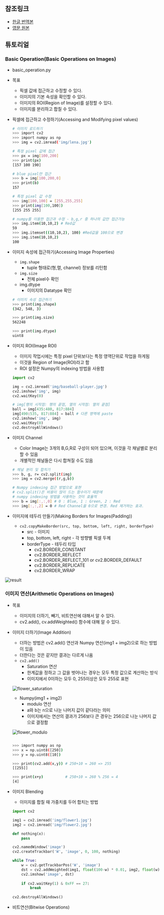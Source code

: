 ## 참조링크

- [한글 번역본](<https://opencv-python.readthedocs.io/en/latest/doc/06.operation/operation.html>)
- [영문 원본](<https://opencv-python-tutroals.readthedocs.io/en/latest/py_tutorials/py_core/py_basic_ops/py_basic_ops.html>)



## 튜토리얼

### Basic Operation(Basic Operations on Images)

- basic_operation.py

- 목표
  - 픽셀 값에 접근하고 수정할 수 있다.
  - 이미지의 기본 속성을 확인할 수 있다.
  - 이미지의 ROI(Region of Image)를 설정할 수 있다.
  - 이미지를 분리하고 합칠 수 있다.

- 픽셀에 접근하고 수정하기(Accessing and Modifying pixel values)

  ```bash
  # 이미지 로드하기
  >>> import cv2
  >>> import numpy as np
  >>> img = cv2.imread('img/lena.jpg')
  
  # 특정 pixel 값에 접근
  >>> px = img[100,200]
  >>> print(px)
  [157 100 190]
  
  # blue pixel만 접근
  >>> b = img[100,200,0]
  >>> print(b)
  157
  
  # 특정 pixel 값 수정
  >>> img[100,100] = [255,255,255]
  >>> print(img[100,100])
  [255 255 255]
  
  # numpy를 이용한 접근과 수정 - b,g,r 중 하나의 값만 접근가능
  >>> img.item(10,10,2) # Red값
  59
  >>> img.itemset((10,10,2), 100) #Red값을 100으로 변경
  >>> img.item(10,10,2)
  100
  ```

- 이미지 속성에 접근하기(Accessing Image Properties)

  - `img.shape`
    - tuple 형태로(형,렬, channel) 정보를 리턴함
  - `img.size`
    - 전체 pixel수 확인
  - img.dtype
    - 이미지의 Datatype 확인

  ```bash
  # 이미지 속성 접근하기
  >>> print(img.shape)
  (342, 548, 3)
  
  >>> print(img.size)
  562248
  
  >>> print(img.dtype)
  uint8
  ```

- 이미지 ROI(Image ROI)

  - 이미지 작업시에는 특정 pixel 단위보다는 특정 영역단위로 작업을 하게됨
  - 이것을 Region of Image(ROI)라고 함
  - ROI 설정은 Numpy의 indexing 방법을 사용함

  ```python
  import cv2
  
  img = cv2.imread('img/baseball-player.jpg')
  cv2.imshow('img', img)
  cv2.waitKey(0)
  
  # img[행의 시작점: 행의 끝점, 열의 시작점: 열의 끝점]
  ball = img[435:480, 817:884]
  img[490:535, 817:884] = ball # 다른 영역에 paste
  cv2.imshow('img', img)
  cv2.waitKey(0)
  cv2.destroyAllWindows()
  
  ```

- 이미지 Channel

  - Color Image는 3개의 B,G,R로 구성이 되어 있으며, 이것을 각 채널별로 분리할 수 있음
  - 개별적인 채널들은 다시 합쳐질 수도 있음

  ```bash
  # 채널 분리 및 합치기
  >>> b, g, r= cv2.split(img)
  >>> img = cv2.merge((r,g,b))
  
  # Numpy indexing 접근 방법으로 표현
  # cv2.split()은 비용이 많이 드는 함수이기 때문에
  # numpy indexing 방법을 사용하는 것이 효율적
  >>> b = img[:,:,0] # 0 : Blue, 1 : Green, 2 : Red
  >>> img[:,:,2] = 0 # Red Channel을 0으로 변경. Red 제거하는 효과.
  ```



- 이미지에 테두리 만들기(Making Borders for Images(Padding))
  - `cv2.copyMakeBorder(src, top, bottom, left, right, borderType)`
    - src - 이미지
    - top, bottom, left, right - 각 방향별 픽셀 두께
    - borderType - 테두리 타입
      - cv2.BORDER_CONSTANT
      - cv2.BORDER_REFLECT
      - cv2.BORDER_REFLECT_101 or cv2.BORDER_DEFAULT
      - cv2.BORDER_REPLICATE
      - cv2.BORDER_WRAP

![result](img/result.png)



### 이미지 연산(Arithmetic Operations on Images)

- 목표

  - 이미지의 더하기, 빼기, 비트연산에 대해서 알 수 있다.
  - cv2.add(), cv.addWeighted() 함수에 대해 알 수 있다.

- 이미지 더하기(Image Addition)

  - 더하는 방법은 cv2.add() 연산과 Numpy 연산(img1 + img2)으로 하는 방법이 있음
  - 더한다는 것은 같지만 결과는 다르게 나옴
  - `cv2.add()`
    - Saturation 연산
    - 한계값을 정하고 그 값을 벗어나는 경우는 모두 특정 값으로 계산하는 방식
    - 이미지에서 0이하는 모두 0, 255이상은 모두 255로 표현

  ![flower_saturation](img/flower_saturation.jpg)

  - Numpy(img1 + img2)
    - modulo 연산
    - a와 b는 n으로 나눈 나머지 값이 같다라는 의미
    - 이미지에서는 연산의 결과가 256보다 큰 경우는 256으로 나눈 나머지 값으로 결정함

  ![flower_modulo](img/flower_modulo.jpg)

  ```bash
  
  >>> import numpy as np
  >>> x = np.uint8([250])
  >>> y = np.uint8([10])
  
  >>> print(cv2.add(x,y)) # 250+10 = 260 => 255
  [[255]]
  
  >>> print(x+y)          # 250+10 = 260 % 256 = 4
  [4]
  ```

  

- 이미지 Blending

  - 이미지를 합칠 때 가중치를 두어 합치는 방법

  ```python
  import cv2
  
  img1 = cv2.imread('img/flower1.jpg')
  img2 = cv2.imread('img/flower2.jpg')
  
  def nothing(x):
      pass
  
  cv2.namedWindow('image')
  cv2.createTrackbar('W', 'image', 0, 100, nothing)
  
  while True:
      w = cv2.getTrackbarPos('W', 'image')
      dst = cv2.addWeighted(img1, float(100-w) * 0.01, img2, float(w)* 0.01, 0)
      cv2.imshow('image', dst)
      
      if cv2.waitKey(1) & 0xFF == 27:
          break
      
  cv2.destroyAllWindows()
  ```

- 비트연산(Bitwise Operations)


